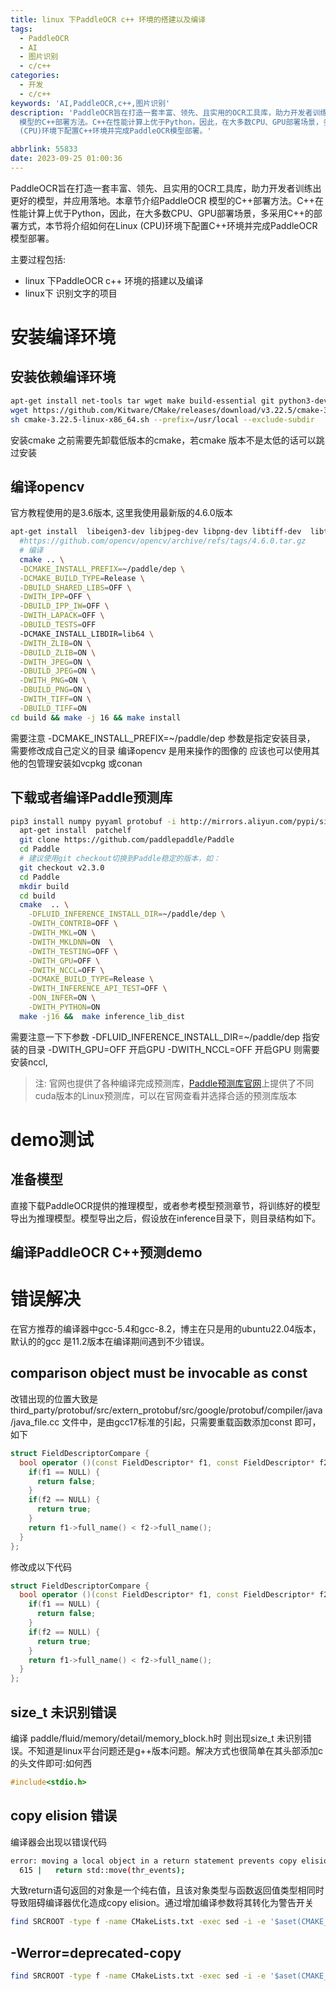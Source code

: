 ```yaml
---
title: linux 下PaddleOCR c++ 环境的搭建以及编译
tags:
  - PaddleOCR
  - AI
  - 图片识别
  - c/c++
categories:
  - 开发
  - c/c++
keywords: 'AI,PaddleOCR,c++,图片识别'
description: 'PaddleOCR旨在打造一套丰富、领先、且实用的OCR工具库，助力开发者训练出更好的模型，并应用落地。本章节介绍PaddleOCR
  模型的C++部署方法。C++在性能计算上优于Python，因此，在大多数CPU、GPU部署场景，多采用C++的部署方式，本节将介绍如何在Linux
  (CPU)环境下配置C++环境并完成PaddleOCR模型部署。'

abbrlink: 55833
date: 2023-09-25 01:00:36
---
```


PaddleOCR旨在打造一套丰富、领先、且实用的OCR工具库，助力开发者训练出更好的模型，并应用落地。本章节介绍PaddleOCR 模型的C++部署方法。C++在性能计算上优于Python，因此，在大多数CPU、GPU部署场景，多采用C++的部署方式，本节将介绍如何在Linux (CPU)环境下配置C++环境并完成PaddleOCR模型部署。

主要过程包括:

- linux 下PaddleOCR c++ 环境的搭建以及编译
- linux下 识别文字的项目

# 安装编译环境

## 安装依赖编译环境

```sh
apt-get install net-tools tar wget make build-essential git python3-dev;
wget https://github.com/Kitware/CMake/releases/download/v3.22.5/cmake-3.22.5-linux-x86_64.sh;
sh cmake-3.22.5-linux-x86_64.sh --prefix=/usr/local --exclude-subdir

```

安装cmake 之前需要先卸载低版本的cmake，若cmake 版本不是太低的话可以跳过安装

## 编译opencv

官方教程使用的是3.6版本, 这里我使用最新版的4.6.0版本

```bash
apt-get install  libeigen3-dev libjpeg-dev libpng-dev libtiff-dev  libtiff5-dev
  #https://github.com/opencv/opencv/archive/refs/tags/4.6.0.tar.gz
  # 编译
  cmake .. \
  -DCMAKE_INSTALL_PREFIX=~/paddle/dep \
  -DCMAKE_BUILD_TYPE=Release \
  -DBUILD_SHARED_LIBS=OFF \
  -DWITH_IPP=OFF \
  -DBUILD_IPP_IW=OFF \
  -DWITH_LAPACK=OFF \
  -DBUILD_TESTS=OFF
  -DCMAKE_INSTALL_LIBDIR=lib64 \
  -DWITH_ZLIB=ON \
  -DBUILD_ZLIB=ON \
  -DWITH_JPEG=ON \
  -DBUILD_JPEG=ON \
  -DWITH_PNG=ON \
  -DBUILD_PNG=ON \
  -DWITH_TIFF=ON \
  -DBUILD_TIFF=ON
cd build && make -j 16 && make install
```

需要注意 -DCMAKE_INSTALL_PREFIX=~/paddle/dep 参数是指定安装目录， 需要修改成自己定义的目录
编译opencv 是用来操作的图像的 应该也可以使用其他的包管理安装如vcpkg 或conan

## 下载或者编译Paddle预测库

```bash
pip3 install numpy pyyaml protobuf -i http://mirrors.aliyun.com/pypi/simple --trusted-host mirrors.aliyun.com
  apt-get install  patchelf
  git clone https://github.com/paddlepaddle/Paddle
  cd Paddle
  # 建议使用git checkout切换到Paddle稳定的版本，如：
  git checkout v2.3.0
  cd Paddle
  mkdir build
  cd build
  cmake  .. \
    -DFLUID_INFERENCE_INSTALL_DIR=~/paddle/dep \
    -DWITH_CONTRIB=OFF \
    -DWITH_MKL=ON \
    -DWITH_MKLDNN=ON  \
    -DWITH_TESTING=OFF \
    -DWITH_GPU=OFF \
    -DWITH_NCCL=OFF \
    -DCMAKE_BUILD_TYPE=Release \
    -DWITH_INFERENCE_API_TEST=OFF \
    -DON_INFER=ON \
    -DWITH_PYTHON=ON
  make -j16 &&  make inference_lib_dist
```

需要注意一下下参数
-DFLUID_INFERENCE_INSTALL_DIR=~/paddle/dep  指安装的目录
-DWITH_GPU=OFF   开启GPU
-DWITH_NCCL=OFF  开启GPU 则需要安装nccl,

> 注: 官网也提供了各种编译完成预测库，[Paddle预测库官网](https://paddleinference.paddlepaddle.org.cn/user_guides/download_lib.html)上提供了不同cuda版本的Linux预测库，可以在官网查看并选择合适的预测库版本

# demo测试

## 准备模型

直接下载PaddleOCR提供的推理模型，或者参考模型预测章节，将训练好的模型导出为推理模型。模型导出之后，假设放在inference目录下，则目录结构如下。

## 编译PaddleOCR C++预测demo

# 错误解决

在官方推荐的编译器中gcc-5.4和gcc-8.2，博主在只是用的ubuntu22.04版本，默认的的gcc 是11.2版本在编译期间遇到不少错误。

## comparison object must be invocable as const

改错出现的位置大致是third_party/protobuf/src/extern_protobuf/src/google/protobuf/compiler/java/java_file.cc 文件中，是由gcc17标准的引起，只需要重载函数添加const 即可，如下

```c++
struct FieldDescriptorCompare {
  bool operator ()(const FieldDescriptor* f1, const FieldDescriptor* f2)  {
    if(f1 == NULL) {
      return false;
    }
    if(f2 == NULL) {
      return true;
    }
    return f1->full_name() < f2->full_name();
  }
};
```

修改成以下代码

```c++
struct FieldDescriptorCompare {
  bool operator ()(const FieldDescriptor* f1, const FieldDescriptor* f2) const {
    if(f1 == NULL) {
      return false;
    }
    if(f2 == NULL) {
      return true;
    }
    return f1->full_name() < f2->full_name();
  }
};
```

## size_t 未识别错误

编译 paddle/fluid/memory/detail/memory_block.h时 则出现size_t 未识别错误。不知道是linux平台问题还是g++版本问题。解决方式也很简单在其头部添加c的头文件即可:如何西

```c++
#include<stdio.h>
```

## copy elision 错误

编译器会出现以错误代码

```bash
error: moving a local object in a return statement prevents copy elision [-Werror=pessimizing-move]
  615 |   return std::move(thr_events);
```

大致return语句返回的对象是一个纯右值，且该对象类型与函数返回值类型相同时 导致阻碍编译器优化造成copy elision。通过增加编译参数将其转化为警告开关

```bash
find SRCROOT -type f -name CMakeLists.txt -exec sed -i -e '$aset(CMAKE_CXX_FLAGS "${CMAKE_CXX_FLAGS} -Wno-error=pessimizing-move")' {} \;
```

## -Werror=deprecated-copy

```bash
find SRCROOT -type f -name CMakeLists.txt -exec sed -i -e '$aset(CMAKE_CXX_STANDARD ${CXX_STANDARD})' {} \;
```

<!-- find SRCROOT -type f -name CMakeLists.txt -exec sed -i -e '$aset(CMAKE_CXX_STANDARD ${CXX_STANDARD})' {} \;

